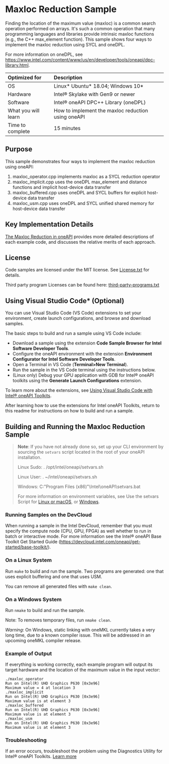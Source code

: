 # Maxloc Reduction Sample
Finding the location of the maximum value (maxloc) is a common search operation performed on arrays. It's such a common operation that many programming languages and libraries provide intrinsic maxloc functions (e.g., the C++ max_element function). This sample shows four ways to implement the maxloc reduction using SYCL and oneDPL.

For more information on oneDPL, see https://www.intel.com/content/www/us/en/developer/tools/oneapi/dpc-library.html.

| Optimized for       | Description
|:---                 |:---
| OS                  | Linux* Ubuntu* 18.04; Windows 10*
| Hardware            | Intel&reg; Skylake with Gen9 or newer
| Software            | Intel&reg; oneAPI DPC++ Library (oneDPL)
| What you will learn | How to implement the maxloc reduction using oneAPI
| Time to complete    | 15 minutes

## Purpose
This sample demonstrates four ways to implement the maxloc reduction using oneAPI:

 1. maxloc_operator.cpp implements maxloc as a SYCL reduction operator
 2. maxloc_implicit.cpp uses the oneDPL max_element and distance functions and implicit host-device data transfer
 3. maxloc_buffered.cpp uses oneDPL and SYCL buffers for explicit host-device data transfer
 4. maxloc_usm.cpp uses oneDPL and SYCL unified shared memory for host-device data transfer

## Key Implementation Details
[The Maxloc Reduction in oneAPI](https://www.intel.com/content/www/us/en/developer/articles/technical/the-maxloc-reduction-in-oneapi.html) provides more detailed descriptions of each example code, and discusses the relative merits of each approach.

## License
Code samples are licensed under the MIT license. See [License.txt](https://github.com/oneapi-src/oneAPI-samples/blob/master/License.txt) for details.

Third party program Licenses can be found here: [third-party-programs.txt](https://github.com/oneapi-src/oneAPI-samples/blob/master/third-party-programs.txt)

## Using Visual Studio Code* (Optional)

You can use Visual Studio Code (VS Code) extensions to set your environment, create launch configurations,
and browse and download samples.

The basic steps to build and run a sample using VS Code include:
 - Download a sample using the extension **Code Sample Browser for Intel Software Developer Tools**.
 - Configure the oneAPI environment with the extension **Environment Configurator for Intel Software Developer Tools**.
 - Open a Terminal in VS Code (**Terminal>New Terminal**).
 - Run the sample in the VS Code terminal using the instructions below.
 - (Linux only) Debug your GPU application with GDB for Intel® oneAPI toolkits using the **Generate Launch Configurations** extension.

To learn more about the extensions, see
[Using Visual Studio Code with Intel® oneAPI Toolkits](https://www.intel.com/content/www/us/en/develop/documentation/using-vs-code-with-intel-oneapi/top.html).

After learning how to use the extensions for Intel oneAPI Toolkits, return to this readme for instructions on how to build and run a sample.

## Building and Running the Maxloc Reduction Sample

> **Note**: If you have not already done so, set up your CLI
> environment by sourcing  the `setvars` script located in
> the root of your oneAPI installation.
>
> Linux Sudo: . /opt/intel/oneapi/setvars.sh
>
> Linux User: . ~/intel/oneapi/setvars.sh
>
> Windows: C:\"Program Files (x86)"\Intel\oneAPI\setvars.bat
>
>For more information on environment variables, see Use the setvars Script for [Linux or macOS](https://www.intel.com/content/www/us/en/develop/documentation/oneapi-programming-guide/top/oneapi-development-environment-setup/use-the-setvars-script-with-linux-or-macos.html), or [Windows](https://www.intel.com/content/www/us/en/develop/documentation/oneapi-programming-guide/top/oneapi-development-environment-setup/use-the-setvars-script-with-windows.html).

### Running Samples on the DevCloud
When running a sample in the Intel DevCloud, remember that you must specify the compute node (CPU, GPU, FPGA) as well whether to run in batch or interactive mode. For more information see the Intel® oneAPI Base Toolkit Get Started Guide (https://devcloud.intel.com/oneapi/get-started/base-toolkit/).


### On a Linux System
Run `make` to build and run the sample. Two programs are generated: one that uses explicit buffering and one that uses USM.

You can remove all generated files with `make clean`.

### On a Windows System
Run `nmake` to build and run the sample.

Note: To removes temporary files, run `nmake clean`.

*Warning*: On Windows, static linking with oneMKL currently takes a very long time, due to a known compiler issue. This will be addressed in an upcoming oneMKL compiler release.

### Example of Output
If everything is working correctly, each example program will output its target hardware and the location of the maximum value in the input vector:
```
./maxloc_operator
Run on Intel(R) UHD Graphics P630 [0x3e96]
Maximum value = 4 at location 3
./maxloc_implicit
Run on Intel(R) UHD Graphics P630 [0x3e96]
Maximum value is at element 3
./maxloc_buffered
Run on Intel(R) UHD Graphics P630 [0x3e96]
Maximum value is at element 3
./maxloc_usm
Run on Intel(R) UHD Graphics P630 [0x3e96]
Maximum value is at element 3
```

### Troubleshooting
If an error occurs, troubleshoot the problem using the Diagnostics Utility for Intel® oneAPI Toolkits.
[Learn more](https://www.intel.com/content/www/us/en/develop/documentation/diagnostic-utility-user-guide/top.html)
